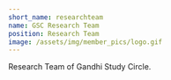 ```yaml
---
short_name: researchteam
name: GSC Research Team
position: Research Team
image: /assets/img/member_pics/logo.gif
---
```

Research Team of Gandhi Study Circle.